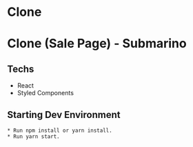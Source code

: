 # Clone

# Clone (Sale Page) - Submarino

## Techs

* React
* Styled Components

## Starting Dev Environment

    * Run npm install or yarn install.
    * Run yarn start.
